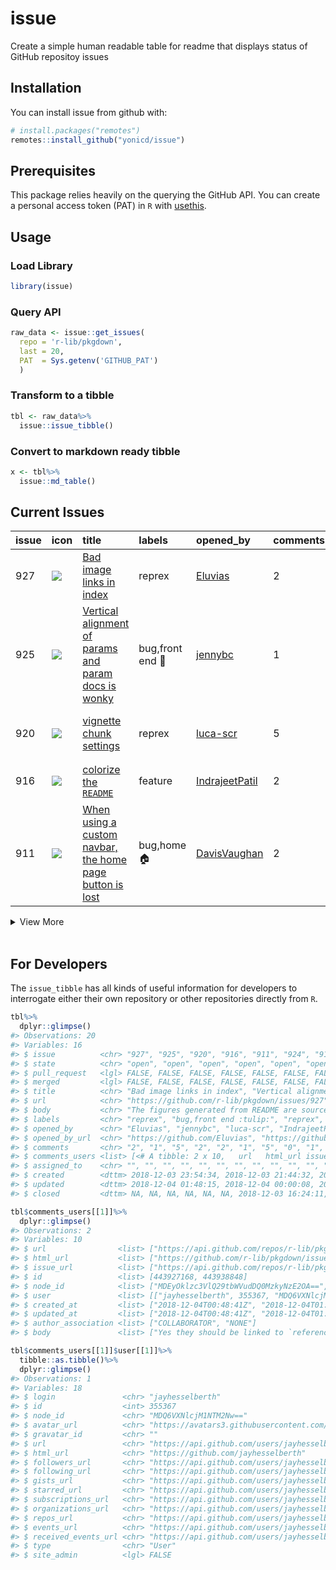 
<!-- README.md is generated from README.Rmd. Please edit that file -->

# issue

Create a simple human readable table for readme that displays status of
GitHub repositoy issues

## Installation

You can install issue from github with:

``` r
# install.packages("remotes")
remotes::install_github("yonicd/issue")
```

## Prerequisites

This package relies heavily on the querying the GitHub API. You can
create a personal access token (PAT) in `R` with
[usethis](https://usethis.r-lib.org/reference/browse_github_pat.html).

## Usage

### Load Library

``` r
library(issue)
```

### Query API

``` r
raw_data <- issue::get_issues(
  repo = 'r-lib/pkgdown',
  last = 20,
  PAT  = Sys.getenv('GITHUB_PAT')
  )
```

### Transform to a tibble

``` r
tbl <- raw_data%>%
  issue::issue_tibble()
```

### Convert to markdown ready tibble

``` r
x <- tbl%>%
  issue::md_table()
```

## Current Issues

| issue | icon                                                                                                                         | title                                                                                                                                                                                                                                                                               | labels                | opened\_by                                          | comments | comments\_users                                                                                                                                                                                                                                                                                                                                                                                                                                                                                                                                                                                                                                                                                                                                                                                                                                                                                                                                                                                                                                                                                                                                                                                                                                                                                                                                                                                                                                                                                                                            | assigned\_to | created             | updated             | closed |
| :---- | :--------------------------------------------------------------------------------------------------------------------------- | :---------------------------------------------------------------------------------------------------------------------------------------------------------------------------------------------------------------------------------------------------------------------------------- | :-------------------- | :-------------------------------------------------- | :------- | :----------------------------------------------------------------------------------------------------------------------------------------------------------------------------------------------------------------------------------------------------------------------------------------------------------------------------------------------------------------------------------------------------------------------------------------------------------------------------------------------------------------------------------------------------------------------------------------------------------------------------------------------------------------------------------------------------------------------------------------------------------------------------------------------------------------------------------------------------------------------------------------------------------------------------------------------------------------------------------------------------------------------------------------------------------------------------------------------------------------------------------------------------------------------------------------------------------------------------------------------------------------------------------------------------------------------------------------------------------------------------------------------------------------------------------------------------------------------------------------------------------------------------------------- | :----------- | :------------------ | :------------------ | :----- |
| 927   | <span title="Open Issue"><img src="https://github.com/yonicd/issue/blob/master/inst/icons/issue-opened.png?raw=true"></span> | <span title="The figures generated from README are sourced from the `man\figures` folder. Should the images be sourced from the copied figures in the `reference/figures/` folder within `docs`?...">[Bad image links in index](https://github.com/r-lib/pkgdown/issues/927)</span> | reprex                | [Eluvias](https://github.com/Eluvias)               | 2        | <span title="Yes they should be linked to `reference/figures`; this is what happens on the pkgdown home page....">[jayhesselberth](https://github.com/r-lib/pkgdown/issues/927#issuecomment-443927168)</span>, <span title="...">[Eluvias](https://github.com/r-lib/pkgdown/issues/927#issuecomment-443938848)</span>                                                                                                                                                                                                                                                                                                                                                                                                                                                                                                                                                                                                                                                                                                                                                                                                                                                                                                                                                                                                                                                                                                                                                                                                                      |              | 2018-12-03 23:54:34 | 2018-12-04 01:48:15 | NA     |
| 925   | <span title="Open Issue"><img src="https://github.com/yonicd/issue/blob/master/inst/icons/issue-opened.png?raw=true"></span> | <span title="Noticed here:...">[Vertical alignment of params and param docs is wonky](https://github.com/r-lib/pkgdown/issues/925)</span>                                                                                                                                           | bug,front end :tulip: | [jennybc](https://github.com/jennybc)               | 1        | <span title="I think we need to vertically align the param value, i.e. `.rows` and `.name_repair` in this example.">[jayhesselberth](https://github.com/r-lib/pkgdown/issues/925#issuecomment-443896155)</span>                                                                                                                                                                                                                                                                                                                                                                                                                                                                                                                                                                                                                                                                                                                                                                                                                                                                                                                                                                                                                                                                                                                                                                                                                                                                                                                            |              | 2018-12-03 21:44:32 | 2018-12-04 00:00:08 | NA     |
| 920   | <span title="Open Issue"><img src="https://github.com/yonicd/issue/blob/master/inst/icons/issue-opened.png?raw=true"></span> | <span title="In package vignettes I usually set some defaults for chunks, such as:...">[vignette chunk settings](https://github.com/r-lib/pkgdown/issues/920)</span>                                                                                                                | reprex                | [luca-scr](https://github.com/luca-scr)             | 5        | <span title="You can update site-wide figure settings in the [yaml config](https://pkgdown.r-lib.org/reference/build_articles.html#figures).">[jayhesselberth](https://github.com/r-lib/pkgdown/issues/920#issuecomment-441631577)</span>, <span title="Thanks for your reply. It seems that the settings about figure in yaml file have effect only on graphs produced by the examples in help pages, but not on graphs produced by vignettes. Furthermore, as mentioned above, settings specified using `opts_chunk$set` are not respected when the vignette is build for the website.">[luca-scr](https://github.com/r-lib/pkgdown/issues/920#issuecomment-441636730)</span>, <span title="I&#39;m surprised this doesn&#39;t have an effect on vignettes as it&#39;s documented in the `build_articles()` section. Can you generate [a reprex](https://github.com/r-lib/pkgdown/blob/master/.github/CONTRIBUTING.md#package-reprexes)?">[jayhesselberth](https://github.com/r-lib/pkgdown/issues/920#issuecomment-441647694)</span>, <span title="You may find at this link https://www.dropbox.com/s/novinalqxo6w4cr/test.zip?dl=0 a simple reproducible example of an R package with website and vignette created using pkgdown::build_site()...">[luca-scr](https://github.com/r-lib/pkgdown/issues/920#issuecomment-441815547)</span>, <span title="This doesn&#39;t look like a regression, so I&#39;m going to leave until another release.">[hadley](https://github.com/r-lib/pkgdown/issues/920#issuecomment-443842830)</span> |              | 2018-11-26 08:05:44 | 2018-12-03 19:41:16 | NA     |
| 916   | <span title="Open Issue"><img src="https://github.com/yonicd/issue/blob/master/inst/icons/issue-opened.png?raw=true"></span> | <span title="With the new release, all `tibble` and `crayon` text are displayed in color in `reference` and `articles`, but the output in `README` files on homepage isn&#39;t. ...">[colorize the `README`](https://github.com/r-lib/pkgdown/issues/916)</span>                    | feature               | [IndrajeetPatil](https://github.com/IndrajeetPatil) | 2        | <span title="@hadley Do you think this is an easy fix for 1.2.1?">[jayhesselberth](https://github.com/r-lib/pkgdown/issues/916#issuecomment-443805432)</span>, <span title="Unfortunately this requires a lot of work in order to preserve my preferred code formatting style.">[hadley](https://github.com/r-lib/pkgdown/issues/916#issuecomment-443810754)</span>                                                                                                                                                                                                                                                                                                                                                                                                                                                                                                                                                                                                                                                                                                                                                                                                                                                                                                                                                                                                                                                                                                                                                                        |              | 2018-11-22 17:36:29 | 2018-12-03 18:13:21 | NA     |
| 911   | <span title="Open Issue"><img src="https://github.com/yonicd/issue/blob/master/inst/icons/issue-opened.png?raw=true"></span> | <span title="One of two things is supposed to happen when you use a custom navbar, as ggplot2 does:...">[When using a custom navbar, the home page button is lost](https://github.com/r-lib/pkgdown/issues/911)</span>                                                              | bug,home :house:      | [DavisVaughan](https://github.com/DavisVaughan)     | 2        | <span title="This bug was probably introduced when fixing #777">[hadley](https://github.com/r-lib/pkgdown/issues/911#issuecomment-440865907)</span>, <span title="I think this might be an off-by-one error. 😱 ">[hadley](https://github.com/r-lib/pkgdown/issues/911#issuecomment-443784110)</span>                                                                                                                                                                                                                                                                                                                                                                                                                                                                                                                                                                                                                                                                                                                                                                                                                                                                                                                                                                                                                                                                                                                                                                                                                                       |              | 2018-11-21 18:02:36 | 2018-12-03 16:57:49 | NA     |

<details>

<summary>View
More</summary>

| issue | icon                                                                                                                                         | title                                                                                                                                                                                                                                                                                                                                 | labels                 | opened\_by                                          | comments | comments\_users                                                                                                                                                                                                                                                                                                                                                                                                                                                                                                                                                                                                                                                                                                                                                                                                                                                                                                                                                                                                                     | assigned\_to | created             | updated             | closed              |
| :---- | :------------------------------------------------------------------------------------------------------------------------------------------- | :------------------------------------------------------------------------------------------------------------------------------------------------------------------------------------------------------------------------------------------------------------------------------------------------------------------------------------ | :--------------------- | :-------------------------------------------------- | :------- | :---------------------------------------------------------------------------------------------------------------------------------------------------------------------------------------------------------------------------------------------------------------------------------------------------------------------------------------------------------------------------------------------------------------------------------------------------------------------------------------------------------------------------------------------------------------------------------------------------------------------------------------------------------------------------------------------------------------------------------------------------------------------------------------------------------------------------------------------------------------------------------------------------------------------------------------------------------------------------------------------------------------------------------- | :----------- | :------------------ | :------------------ | :------------------ |
| 924   | <span title="Open Issue"><img src="https://github.com/yonicd/issue/blob/master/inst/icons/issue-opened.png?raw=true"></span>                 | <span title="Prepare for release: ...">[Release pkgdown 1.2.1](https://github.com/r-lib/pkgdown/issues/924)</span>                                                                                                                                                                                                                    |                        | [hadley](https://github.com/hadley)                 | 1        | <span title="@jayhesselberth can you please tag any other regressions with the 1.2.1 milestone? I want to try and get this out by the end of the week.">[hadley](https://github.com/r-lib/pkgdown/issues/924#issuecomment-443771739)</span>                                                                                                                                                                                                                                                                                                                                                                                                                                                                                                                                                                                                                                                                                                                                                                                         |              | 2018-12-03 16:24:15 | 2018-12-03 16:25:05 | NA                  |
| 915   | <span title="Closed Issue"><img src="https://github.com/yonicd/issue/blob/master/inst/icons/issue-closed.png?raw=true"></span>               | <span title="Because `README.md` is not on the whitelist. Should change to &#39;CNAME&#39;? Or adjust `is_non_pkgdown_site`?">[Deploy instructions create branch that pkgdown won’t write to](https://github.com/r-lib/pkgdown/issues/915)</span>                                                                                     | deploy :airplane:,docs | [hadley](https://github.com/hadley)                 | 5        | <span title="And recommend doing it outside of outside to avoid `.Rproj.user` issues">[hadley](https://github.com/r-lib/pkgdown/issues/915#issuecomment-441075673)</span>, <span title="If we adjust the suggestion for initialization to this:...">[jayhesselberth](https://github.com/r-lib/pkgdown/issues/915#issuecomment-442421868)</span>, <span title="Ooh, I didn&#39;t know about `--allow-empty`. Thanks!">[hadley](https://github.com/r-lib/pkgdown/issues/915#issuecomment-443770901)</span>, <span title="@hadley I think you&#39;ll also need to update `is_non_pkgdown_site()` –– it&#39;s still checking for CNAME....">[jayhesselberth](https://github.com/r-lib/pkgdown/issues/915#issuecomment-443895199)</span>, <span title="But an empty site should be ok too?">[hadley](https://github.com/r-lib/pkgdown/issues/915#issuecomment-443917155)</span>                                                                                                                                                          |              | 2018-11-22 16:15:06 | 2018-12-04 00:00:29 | 2018-12-03 16:24:11 |
| 923   | <span title="Closed Issue"><img src="https://github.com/yonicd/issue/blob/master/inst/icons/issue-closed.png?raw=true"></span>               | <span title="Since that caches the installation">[Recommend remotes::install\_cran in deploy docs](https://github.com/r-lib/pkgdown/issues/923)</span>                                                                                                                                                                                | deploy :airplane:,docs | [hadley](https://github.com/hadley)                 | 0        |                                                                                                                                                                                                                                                                                                                                                                                                                                                                                                                                                                                                                                                                                                                                                                                                                                                                                                                                                                                                                                     |              | 2018-12-03 14:50:17 | 2018-12-03 16:19:49 | 2018-12-03 16:19:48 |
| 918   | <span title="Closed Issue"><img src="https://github.com/yonicd/issue/blob/master/inst/icons/issue-closed.png?raw=true"></span>               | <span title="It seems htmlwidgets&#39; dependencies are no longer included in the `index.Rmd`, and thus do not display....">[htmlwidgets Index.Rmd](https://github.com/r-lib/pkgdown/issues/918)</span>                                                                                                                               | wip                    | [JohnCoene](https://github.com/JohnCoene)           | 1        | <span title="This might be another bug caused by #834?">[jayhesselberth](https://github.com/r-lib/pkgdown/issues/918#issuecomment-441397574)</span>                                                                                                                                                                                                                                                                                                                                                                                                                                                                                                                                                                                                                                                                                                                                                                                                                                                                                 |              | 2018-11-24 20:34:22 | 2018-12-03 12:01:29 | 2018-12-03 12:01:29 |
| 921   | <span title="Closed Issue"><img src="https://github.com/yonicd/issue/blob/master/inst/icons/issue-closed.png?raw=true"></span>               | <span title="The R output from examples in help/reference pages is formatted as...">[R output format from examples in help/reference pages](https://github.com/r-lib/pkgdown/issues/921)</span>                                                                                                                                       | feature                | [luca-scr](https://github.com/luca-scr)             | 5        | <span title="You mean use `##` instead of `#&gt;` for a comment character? That&#39;s the only different I see between your examples.">[jayhesselberth](https://github.com/r-lib/pkgdown/issues/921#issuecomment-441627967)</span>, <span title="yes, exactly.">[luca-scr](https://github.com/r-lib/pkgdown/issues/921#issuecomment-441628567)</span>, <span title="Would have to propagate an alternative prompt string through to `label_lines`....">[jayhesselberth](https://github.com/r-lib/pkgdown/issues/921#issuecomment-441631104)</span>, <span title="I don&#39;t think the benefit of implementing this feature is worth the cost, and I strongly prefer `#&gt;`.">[hadley](https://github.com/r-lib/pkgdown/issues/921#issuecomment-441726640)</span>, <span title="Hi Hadley, thanks for your reply. I can see your point. But, it would be really that hard to include a field in _pkgdown.yaml to set the comment string?...">[luca-scr](https://github.com/r-lib/pkgdown/issues/921#issuecomment-441818156)</span> |              | 2018-11-26 08:12:40 | 2018-11-28 11:42:50 | 2018-11-28 11:42:50 |
| 913   | <span title="Closed Issue"><img src="https://github.com/yonicd/issue/blob/master/inst/icons/issue-closed.png?raw=true"></span>               | <span title="```css...">[Hide sidebar on mobile homepage](https://github.com/r-lib/pkgdown/issues/913)</span>                                                                                                                                                                                                                         | bug                    | [jayhesselberth](https://github.com/jayhesselberth) | 2        | <span title="Aren&#39;t we already doing that?">[hadley](https://github.com/r-lib/pkgdown/issues/913#issuecomment-440866154)</span>, <span title="This bug was introduced in #834....">[jayhesselberth](https://github.com/r-lib/pkgdown/issues/913#issuecomment-441065657)</span>                                                                                                                                                                                                                                                                                                                                                                                                                                                                                                                                                                                                                                                                                                                                                  |              | 2018-11-21 20:14:57 | 2018-11-22 15:55:54 | 2018-11-22 15:55:54 |
| 910   | <span title="Closed Issue"><img src="https://github.com/yonicd/issue/blob/master/inst/icons/issue-closed.png?raw=true"></span>               | <span title="Reprex-ish:...">[Failure on markdown table](https://github.com/r-lib/pkgdown/issues/910)</span>                                                                                                                                                                                                                          |                        | [Bisaloo](https://github.com/Bisaloo)               | 0        |                                                                                                                                                                                                                                                                                                                                                                                                                                                                                                                                                                                                                                                                                                                                                                                                                                                                                                                                                                                                                                     |              | 2018-11-21 16:31:12 | 2018-11-21 19:20:14 | 2018-11-21 19:20:14 |
| 908   | <span title="Closed Issue"><img src="https://github.com/yonicd/issue/blob/master/inst/icons/issue-closed.png?raw=true"></span>               | <span title="I made a commit that did not update any documentation, and that failed with:...">[Commits that don’t update the website fail with auto deploy](https://github.com/r-lib/pkgdown/issues/908)</span>                                                                                                                       | bug,deploy :airplane:  | [DavisVaughan](https://github.com/DavisVaughan)     | 1        | <span title="Alternatively, it looks like I could use the ` --allow-empty` parameter">[hadley](https://github.com/r-lib/pkgdown/issues/908#issuecomment-440334964)</span>                                                                                                                                                                                                                                                                                                                                                                                                                                                                                                                                                                                                                                                                                                                                                                                                                                                           |              | 2018-11-20 16:17:26 | 2018-11-20 16:26:26 | 2018-11-20 16:26:25 |
| 907   | <span title="Closed Issue"><img src="https://github.com/yonicd/issue/blob/master/inst/icons/issue-closed.png?raw=true"></span>               | <span title="I am using `pkgdown` to create a website for a [repo](https://github.com/IndrajeetPatil/devtoolverse) and running `pkgdown::build_site()` works fine locally. But if I go to https://devtoolverse.com/, I get this error-...">[server IP address could not be found](https://github.com/r-lib/pkgdown/issues/907)</span> |                        | [IndrajeetPatil](https://github.com/IndrajeetPatil) | 1        | <span title="That sounds like a domain name configuration problem and hence is not a pkgdown problem.">[hadley](https://github.com/r-lib/pkgdown/issues/907#issuecomment-440331570)</span>                                                                                                                                                                                                                                                                                                                                                                                                                                                                                                                                                                                                                                                                                                                                                                                                                                          |              | 2018-11-20 15:59:09 | 2018-11-20 16:15:51 | 2018-11-20 16:15:51 |
| 922   | <span title="Merged Pull Request"><img src="https://github.com/yonicd/issue/blob/master/inst/icons/pull-request-merged.png?raw=true"></span> | <span title="This PR allows parameters to be passed from `deploy_site_github()` to `build_site()`, which is the documented behavior but is not implemented.">[Pass params from deploy\_site\_github to build\_site](https://github.com/r-lib/pkgdown/pull/922)</span>                                                                 |                        | [noamross](https://github.com/noamross)             | 2        | <span title="Done, rebased and squashed.">[noamross](https://github.com/r-lib/pkgdown/pull/922#issuecomment-443792511)</span>, <span title="Thanks!">[hadley](https://github.com/r-lib/pkgdown/pull/922#issuecomment-443810505)</span>                                                                                                                                                                                                                                                                                                                                                                                                                                                                                                                                                                                                                                                                                                                                                                                              |              | 2018-11-29 11:56:16 | 2018-12-03 18:12:33 | 2018-12-03 18:12:30 |
| 919   | <span title="Merged Pull Request"><img src="https://github.com/yonicd/issue/blob/master/inst/icons/pull-request-merged.png?raw=true"></span> | <span title="Fixes #918">[Add headers to home template](https://github.com/r-lib/pkgdown/pull/919)</span>                                                                                                                                                                                                                             |                        | [jayhesselberth](https://github.com/jayhesselberth) | 2        | <span title="@hadley Before merging, can you check the `content-article.html` template to see if we need to copy anything else into the `content-home.html` template?...">[jayhesselberth](https://github.com/r-lib/pkgdown/pull/919#issuecomment-441398108)</span>, <span title="I don&#39;t think that block is currently used, but probably should be included for the sake of completeness.">[hadley](https://github.com/r-lib/pkgdown/pull/919#issuecomment-443551801)</span>                                                                                                                                                                                                                                                                                                                                                                                                                                                                                                                                                  |              | 2018-11-24 21:51:52 | 2018-12-03 16:03:23 | 2018-12-03 12:01:29 |
| 917   | <span title="Merged Pull Request"><img src="https://github.com/yonicd/issue/blob/master/inst/icons/pull-request-merged.png?raw=true"></span> | <span title="&#39;longer&#39; was originally there: https://github.com/r-lib/pkgdown/commit/18e30a57aa7781808cb2cc18c6bae855201de9bb#diff-8312ad0561ef661716b48d09478362f3R3...">[replace ‘longer’](https://github.com/r-lib/pkgdown/pull/917)</span>                                                                                 |                        | [wibeasley](https://github.com/wibeasley)           | 0        |                                                                                                                                                                                                                                                                                                                                                                                                                                                                                                                                                                                                                                                                                                                                                                                                                                                                                                                                                                                                                                     |              | 2018-11-23 04:41:27 | 2018-11-23 14:12:40 | 2018-11-23 14:12:39 |
| 914   | <span title="Merged Pull Request"><img src="https://github.com/yonicd/issue/blob/master/inst/icons/pull-request-merged.png?raw=true"></span> | <span title="Fixes #913">[Hide sidebar on mobile home pages.](https://github.com/r-lib/pkgdown/pull/914)</span>                                                                                                                                                                                                                       |                        | [jayhesselberth](https://github.com/jayhesselberth) | 0        |                                                                                                                                                                                                                                                                                                                                                                                                                                                                                                                                                                                                                                                                                                                                                                                                                                                                                                                                                                                                                                     |              | 2018-11-22 15:43:52 | 2018-11-22 18:37:09 | 2018-11-22 15:55:54 |
| 912   | <span title="Merged Pull Request"><img src="https://github.com/yonicd/issue/blob/master/inst/icons/pull-request-merged.png?raw=true"></span> | <span title="Fixes #910. Closes #868.">[Fix html table class tweaking](https://github.com/r-lib/pkgdown/pull/912)</span>                                                                                                                                                                                                              |                        | [jayhesselberth](https://github.com/jayhesselberth) | 0        |                                                                                                                                                                                                                                                                                                                                                                                                                                                                                                                                                                                                                                                                                                                                                                                                                                                                                                                                                                                                                                     |              | 2018-11-21 18:49:12 | 2018-11-21 19:44:32 | 2018-11-21 19:20:14 |
| 909   | <span title="Merged Pull Request"><img src="https://github.com/yonicd/issue/blob/master/inst/icons/pull-request-merged.png?raw=true"></span> | <span title="">[Copy edits, mostly wordos](https://github.com/r-lib/pkgdown/pull/909)</span>                                                                                                                                                                                                                                          |                        | [jennybc](https://github.com/jennybc)               | 1        | <span title="Thanks!">[jayhesselberth](https://github.com/r-lib/pkgdown/pull/909#issuecomment-440346159)</span>                                                                                                                                                                                                                                                                                                                                                                                                                                                                                                                                                                                                                                                                                                                                                                                                                                                                                                                     |              | 2018-11-20 16:52:15 | 2018-11-20 16:54:02 | 2018-11-20 16:53:58 |

</details>

<br>

## For Developers

The `issue_tibble` has all kinds of useful information for developers to
interrogate either their own repository or other repositories directly
from `R`.

``` r
tbl%>%
  dplyr::glimpse()
#> Observations: 20
#> Variables: 16
#> $ issue          <chr> "927", "925", "920", "916", "911", "924", "915"...
#> $ state          <chr> "open", "open", "open", "open", "open", "open",...
#> $ pull_request   <lgl> FALSE, FALSE, FALSE, FALSE, FALSE, FALSE, FALSE...
#> $ merged         <lgl> FALSE, FALSE, FALSE, FALSE, FALSE, FALSE, FALSE...
#> $ title          <chr> "Bad image links in index", "Vertical alignment...
#> $ url            <chr> "https://github.com/r-lib/pkgdown/issues/927", ...
#> $ body           <chr> "The figures generated from README are sourced ...
#> $ labels         <chr> "reprex", "bug,front end :tulip:", "reprex", "f...
#> $ opened_by      <chr> "Eluvias", "jennybc", "luca-scr", "IndrajeetPat...
#> $ opened_by_url  <chr> "https://github.com/Eluvias", "https://github.c...
#> $ comments       <chr> "2", "1", "5", "2", "2", "1", "5", "0", "1", "5...
#> $ comments_users <list> [<# A tibble: 2 x 10,   url   html_url issue_u...
#> $ assigned_to    <chr> "", "", "", "", "", "", "", "", "", "", "", "",...
#> $ created        <dttm> 2018-12-03 23:54:34, 2018-12-03 21:44:32, 2018...
#> $ updated        <dttm> 2018-12-04 01:48:15, 2018-12-04 00:00:08, 2018...
#> $ closed         <dttm> NA, NA, NA, NA, NA, NA, 2018-12-03 16:24:11, 2...
```

``` r
tbl$comments_users[[1]]%>%
  dplyr::glimpse()
#> Observations: 2
#> Variables: 10
#> $ url                <list> ["https://api.github.com/repos/r-lib/pkgdo...
#> $ html_url           <list> ["https://github.com/r-lib/pkgdown/issues/...
#> $ issue_url          <list> ["https://api.github.com/repos/r-lib/pkgdo...
#> $ id                 <list> [443927168, 443938848]
#> $ node_id            <list> ["MDEyOklzc3VlQ29tbWVudDQ0MzkyNzE2OA==", "...
#> $ user               <list> [["jayhesselberth", 355367, "MDQ6VXNlcjM1N...
#> $ created_at         <list> ["2018-12-04T00:48:41Z", "2018-12-04T01:48...
#> $ updated_at         <list> ["2018-12-04T00:48:41Z", "2018-12-04T01:48...
#> $ author_association <list> ["COLLABORATOR", "NONE"]
#> $ body               <list> ["Yes they should be linked to `reference/...
```

``` r
tbl$comments_users[[1]]$user[[1]]%>%
  tibble::as.tibble()%>%
  dplyr::glimpse()
#> Observations: 1
#> Variables: 18
#> $ login               <chr> "jayhesselberth"
#> $ id                  <int> 355367
#> $ node_id             <chr> "MDQ6VXNlcjM1NTM2Nw=="
#> $ avatar_url          <chr> "https://avatars3.githubusercontent.com/u/...
#> $ gravatar_id         <chr> ""
#> $ url                 <chr> "https://api.github.com/users/jayhesselberth"
#> $ html_url            <chr> "https://github.com/jayhesselberth"
#> $ followers_url       <chr> "https://api.github.com/users/jayhesselber...
#> $ following_url       <chr> "https://api.github.com/users/jayhesselber...
#> $ gists_url           <chr> "https://api.github.com/users/jayhesselber...
#> $ starred_url         <chr> "https://api.github.com/users/jayhesselber...
#> $ subscriptions_url   <chr> "https://api.github.com/users/jayhesselber...
#> $ organizations_url   <chr> "https://api.github.com/users/jayhesselber...
#> $ repos_url           <chr> "https://api.github.com/users/jayhesselber...
#> $ events_url          <chr> "https://api.github.com/users/jayhesselber...
#> $ received_events_url <chr> "https://api.github.com/users/jayhesselber...
#> $ type                <chr> "User"
#> $ site_admin          <lgl> FALSE
```
